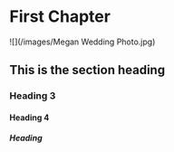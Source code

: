 # First Chapter

![](/images/Megan Wedding Photo.jpg)
## This is the section heading

### Heading 3

#### Heading 4

##### Heading